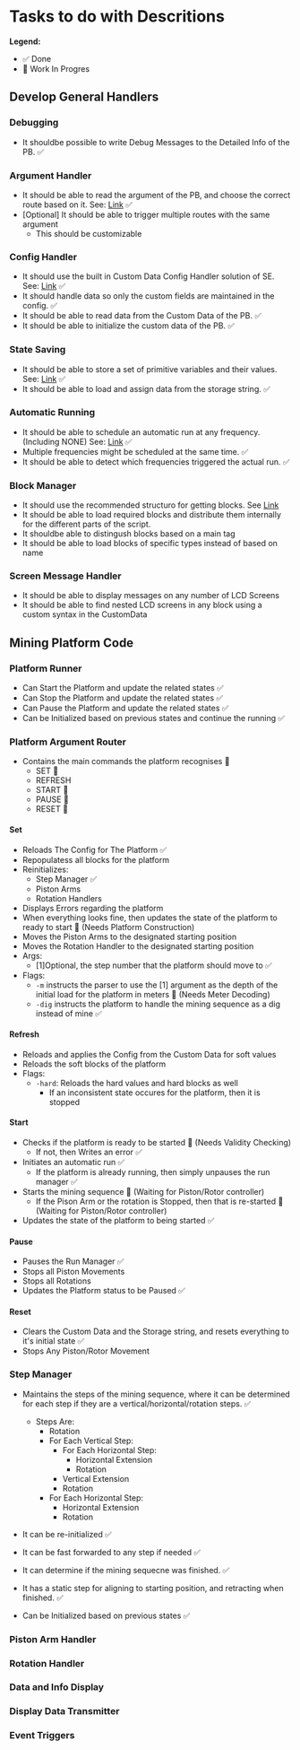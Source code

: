 ﻿# Tasks to do with Descritions

**Legend:**
- ✅ Done
- 🔄 Work In Progres

## Develop General Handlers

### Debugging

- It shouldbe possible to write Debug Messages to the Detailed Info of the PB. ✅

### Argument Handler

- It should be able to read the argument of the PB, and choose the correct route based on it. See: [Link](https://github.com/malware-dev/MDK-SE/wiki/Handling-Script-Arguments) ✅
- [Optional] It should be able to trigger multiple routes with the same argument
	- This should be customizable

### Config Handler

- It should use the built in Custom Data Config Handler solution of SE. See: [Link](https://github.com/malware-dev/MDK-SE/wiki/Handling-configuration-and-storage) ✅
- It should handle data so only the custom fields are maintained in the config. ✅
- It should be able to read data from the Custom Data of the PB. ✅
- It should be able to initialize the custom data of the PB. ✅

### State Saving

- It should be able to store a set of primitive variables and their values. See: [Link](https://github.com/malware-dev/MDK-SE/wiki/The-Storage-String) ✅
- It should be able to load and assign data from the storage string. ✅

### Automatic Running

- It should be able to schedule an automatic run at any frequency. (Including NONE) See: [Link](https://github.com/malware-dev/MDK-SE/wiki/Continuous-Running-No-Timers-Needed) ✅
- Multiple frequencies might be scheduled at the same time. ✅
- It should be able to detect which frequencies triggered the actual run. ✅

### Block Manager

- It should use the recommended structuro for getting blocks. See [Link](https://github.com/malware-dev/MDK-SE/wiki/The-Grid-Terminal-System)
- It should be able to load required blocks and distribute them internally for the different parts of the script.
- It shouldbe able to distingush blocks based on a main tag
- It should be able to load blocks of specific types instead of based on name

### Screen Message Handler

- It should be able to display messages on any number of LCD Screens
- It should be able to find nested LCD screens in any block using a custom syntax in the CustomData

## Mining Platform Code

### Platform Runner

- Can Start the Platform and update the related states ✅
- Can Stop the Platform and update the related states ✅
- Can Pause the Platform and update the related states ✅
- Can be Initialized based on previous states and continue the running ✅

### Platform Argument Router

- Contains the main commands the platform recognises 🔄
	- SET 🔄
	- REFRESH 
	- START 🔄
	- PAUSE 🔄
	- RESET 🔄

#### Set

- Reloads The Config for The Platform ✅
- Repopulatess all blocks for the platform
- Reinitializes:
	- Step Manager ✅
	- Piston Arms 
	- Rotation Handlers
- Displays Errors regarding the platform
- When everything looks fine, then updates the state of the platform to ready to start 🔄 (Needs Platform Construction)
- Moves the Piston Arms to the designated starting position
- Moves the Rotation Handler to the designated starting position
- Args:
	- [1]Optional, the step number that the platform should move to ✅
- Flags:
	- `-m` instructs the parser to use the [1] argument as the depth of the initial load for the platform in meters 🔄 (Needs Meter Decoding)
	- `-dig` instructs the platform to handle the mining sequence as a dig instead of mine ✅

#### Refresh

- Reloads and applies the Config from the Custom Data for soft values
- Reloads the soft blocks of the platform
- Flags:
	- `-hard`: Reloads the hard values and hard blocks as well
		- If an inconsistent state occures for the platform, then it is stopped

#### Start

- Checks if the platform is ready to be started 🔄 (Needs Validity Checking)
	- If not, then Writes an error ✅
- Initiates an automatic run ✅
	- If the platform is already running, then simply unpauses the run manager ✅
- Starts the mining sequence 🔄 (Waiting for Piston/Rotor controller)
	- If the Pison Arm or the rotation is Stopped, then that is re-started 🔄 (Waiting for Piston/Rotor controller)
- Updates the state of the platform to being started ✅

#### Pause

- Pauses the Run Manager ✅
- Stops all Piston Movements
- Stops all Rotations
- Updates the Platform status to be Paused ✅

#### Reset

- Clears the Custom Data and the Storage string, and resets everything to it's initial state ✅
- Stops Any Piston/Rotor Movement

### Step Manager

- Maintains the steps of the mining sequence, where it can be determined for each step if they are a vertical/horizontal/rotation steps. ✅
	- Steps Are:
		- Rotation
		- For Each Vertical Step:
			- For Each Horizontal Step:
				- Horizontal Extension
				- Rotation
			- Vertical Extension
			- Rotation
		- For Each Horizontal Step:
			- Horizontal Extension
			- Rotation
		
- It can be re-initialized ✅
- It can be fast forwarded to any step if needed ✅
- It can determine if the mining sequecne was finished. ✅
- It has a static step for aligning to starting position, and retracting when finished. ✅
- Can be Initialized based on previous states ✅

### Piston Arm Handler

### Rotation Handler

### Data and Info Display

### Display Data Transmitter

### Event Triggers
